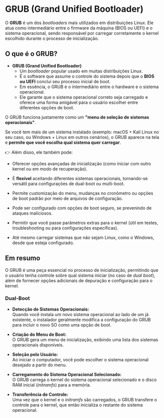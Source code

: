 # GRUB (Grand Unified Bootloader)

O **GRUB** é um dos *bootloaders* mais utilizados em distribuições Linux. Ele atua como intermediário entre o firmware da máquina (BIOS ou UEFI) e o sistema operacional, sendo responsável por carregar corretamente o kernel escolhido durante o processo de inicialização.

## O que é o GRUB?

- **GRUB (Grand Unified Bootloader)**  
    - Um *bootloader* popular usado em muitas distribuições Linux.  
    - É o software que assume o controle do sistema depois que o **BIOS ou UEFI** conclui seu processo inicial de boot.  
    - Em essência, o GRUB é o intermediário entre o hardware e o sistema operacional.  
    - Ele garante que o sistema operacional correto seja carregado e oferece uma forma amigável para o usuário escolher entre diferentes opções de boot.  

O GRUB funciona justamente como um **"menu de seleção de sistemas operacionais"**.

Se você tem mais de um sistema instalado (exemplo: macOS + Kali Linux no seu caso, ou Windows + Linux em outros cenários), o GRUB aparece na tela e **permite que você escolha qual sistema quer carregar**.

👉 Além disso, ele também pode:

- Oferecer opções avançadas de inicialização (como iniciar com outro kernel ou em modo de recuperação).

- É **flexível** aceitando diferentes sistemas operacionais, tornando-se versátil para configurações de dual-boot ou multi-boot.

- Permite customização do menu, mudanças no cronômetro ou opções de boot padrão por meio de arquivos de configuração. 

- Pode ser configurado com opções de boot seguro, se prevenindo de ataques maliciosos.

- Permitir que você passe parâmetros extras para o kernel (útil em testes, troubleshooting ou para configurações específicas).

- Até mesmo carregar sistemas que não sejam Linux, como o Windows, desde que esteja configurado.

## Em resumo

O GRUB é uma peça essencial no processo de inicialização, permitindo que o usuário tenha controle sobre qual sistema iniciar (no caso de *dual boot*), além de fornecer opções adicionais de depuração e configuração para o kernel.

### Dual-Boot

- **Detecção de Sistemas Operacionais:**  
  Quando você instala um novo sistema operacional ao lado de um já existente, o instalador geralmente modifica a configuração do GRUB para incluir o novo SO como uma opção de boot.

- **Criação do Menu de Boot:**  
  O GRUB gera um menu de inicialização, exibindo uma lista dos sistemas operacionais disponíveis.

- **Seleção pelo Usuário:**  
  Ao iniciar o computador, você pode escolher o sistema operacional desejado a partir do menu.

- **Carregamento do Sistema Operacional Selecionado:**  
  O GRUB carrega o kernel do sistema operacional selecionado e o disco RAM inicial (*initramfs*) para a memória.

- **Transferência de Controle:**  
  Uma vez que o kernel e o *initramfs* são carregados, o GRUB transfere o controle para o kernel, que então inicializa o restante do sistema operacional.

